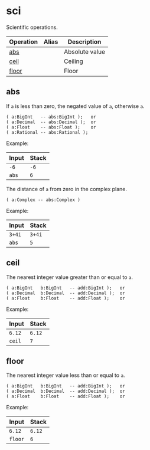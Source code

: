 # sci

Scientific operations.

<!-- index -->

| Operation               | Alias    | Description
|-------------------------|----------|------------
| [abs](#abs)             |          | Absolute value
| [ceil](#ceil)           |          | Ceiling
| [floor](#floor)         |          | Floor


## abs

If `a` is less than zero, the negated value of `a`, otherwise `a`.

    ( a:BigInt   -- abs:BigInt );   or
    ( a:Decimal  -- abs:Decimal );  or
    ( a:Float    -- abs:Float );    or
    ( a:Rational -- abs:Rational );

Example:

<!-- test: abs -->

| Input   | Stack
|---------|-------------|
| `-6`    | `-6`
| `abs`   | `6`

The distance of `a` from zero in the complex plane.

    ( a:Complex -- abs:Complex )

Example:

<!-- test: abs-complex -->

| Input   | Stack
|---------|-------------|
| `3+4i`  | `3+4i`
| `abs`   | `5`

## ceil

The nearest integer value greater than or equal to `a`.

    ( a:BigInt   b:BigInt   -- add:BigInt );   or
    ( a:Decimal  b:Decimal  -- add:Decimal );  or
    ( a:Float    b:Float    -- add:Float );    or

Example:

<!-- test: ceil -->

| Input   | Stack
|---------|-------------|
| `6.12`  | `6.12`
| `ceil`  | `7`

## floor

The nearest integer value less than or equal to `a`.

    ( a:BigInt   b:BigInt   -- add:BigInt );   or
    ( a:Decimal  b:Decimal  -- add:Decimal );  or
    ( a:Float    b:Float    -- add:Float );    or

Example:

<!-- test: floor -->

| Input   | Stack
|---------|-------------|
| `6.12`  | `6.12`
| `floor` | `6`

